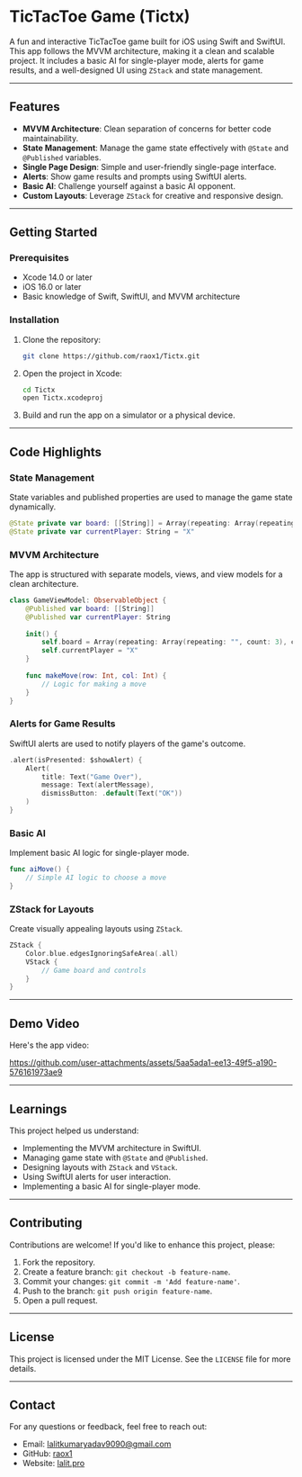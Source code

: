 # TicTacToe Game (Tictx)

A fun and interactive TicTacToe game built for iOS using Swift and SwiftUI. This app follows the MVVM architecture, making it a clean and scalable project. It includes a basic AI for single-player mode, alerts for game results, and a well-designed UI using `ZStack` and state management.

---

## Features

- **MVVM Architecture**: Clean separation of concerns for better code maintainability.
- **State Management**: Manage the game state effectively with `@State` and `@Published` variables.
- **Single Page Design**: Simple and user-friendly single-page interface.
- **Alerts**: Show game results and prompts using SwiftUI alerts.
- **Basic AI**: Challenge yourself against a basic AI opponent.
- **Custom Layouts**: Leverage `ZStack` for creative and responsive design.

---

## Getting Started

### Prerequisites

- Xcode 14.0 or later
- iOS 16.0 or later
- Basic knowledge of Swift, SwiftUI, and MVVM architecture

### Installation

1. Clone the repository:
   ```bash
   git clone https://github.com/raox1/Tictx.git
   ```
2. Open the project in Xcode:
   ```bash
   cd Tictx
   open Tictx.xcodeproj
   ```
3. Build and run the app on a simulator or a physical device.

---

## Code Highlights

### State Management
State variables and published properties are used to manage the game state dynamically.
```swift
@State private var board: [[String]] = Array(repeating: Array(repeating: "", count: 3), count: 3)
@State private var currentPlayer: String = "X"
```

### MVVM Architecture
The app is structured with separate models, views, and view models for a clean architecture.
```swift
class GameViewModel: ObservableObject {
    @Published var board: [[String]]
    @Published var currentPlayer: String
    
    init() {
        self.board = Array(repeating: Array(repeating: "", count: 3), count: 3)
        self.currentPlayer = "X"
    }
    
    func makeMove(row: Int, col: Int) {
        // Logic for making a move
    }
}
```

### Alerts for Game Results
SwiftUI alerts are used to notify players of the game's outcome.
```swift
.alert(isPresented: $showAlert) {
    Alert(
        title: Text("Game Over"),
        message: Text(alertMessage),
        dismissButton: .default(Text("OK"))
    )
}
```

### Basic AI
Implement basic AI logic for single-player mode.
```swift
func aiMove() {
    // Simple AI logic to choose a move
}
```

### ZStack for Layouts
Create visually appealing layouts using `ZStack`.
```swift
ZStack {
    Color.blue.edgesIgnoringSafeArea(.all)
    VStack {
        // Game board and controls
    }
}
```

---

## Demo Video

Here's the app video:





https://github.com/user-attachments/assets/5aa5ada1-ee13-49f5-a190-576161973ae9





---

## Learnings

This project helped us understand:

- Implementing the MVVM architecture in SwiftUI.
- Managing game state with `@State` and `@Published`.
- Designing layouts with `ZStack` and `VStack`.
- Using SwiftUI alerts for user interaction.
- Implementing a basic AI for single-player mode.

---

## Contributing

Contributions are welcome! If you'd like to enhance this project, please:

1. Fork the repository.
2. Create a feature branch: `git checkout -b feature-name`.
3. Commit your changes: `git commit -m 'Add feature-name'`.
4. Push to the branch: `git push origin feature-name`.
5. Open a pull request.

---

## License

This project is licensed under the MIT License. See the `LICENSE` file for more details.

---

## Contact

For any questions or feedback, feel free to reach out:

- Email: [lalitkumaryadav9090@gmail.com](mailto:lalitkumaryadav9090@gmail.com)
- GitHub: [raox1](https://github.com/raox1)
- Website: [lalit.pro](https://lalit.pro)
